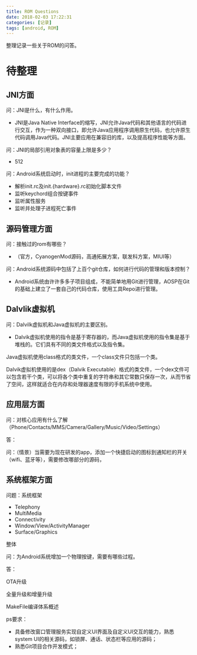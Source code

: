 ```yaml
---
title: ROM Questions
date: 2018-02-03 17:22:31
categories: [记录]
tags: [android, ROM]
---
```


整理记录一些关于ROM的问答。

<!-- more -->

# 待整理

## JNI方面

问：JNI是什么，有什么作用。
- JNI是Java Native Interface的缩写，JNI允许Java代码和其他语言的代码进行交互，作为一种双向接口，即允许Java应用程序调用原生代码，也允许原生代码调用Java代码。JNI主要应用在兼容旧的库，以及提高程序性能等方面。

问：JNI的局部引用对象表的容量上限是多少？
- 512

问：Android系统启动时，init进程的主要完成的功能？
- 解析init.rc及init.{hardware}.rc初始化脚本文件
- 监听keychord组合按键事件
- 监听属性服务
- 监听并处理子进程死亡事件


## 源码管理方面

问：接触过的rom有哪些？
- （官方，CyanogenMod源码，高通拓展方案，联发科方案，MIUI等）

问：Android系统源码中包括了上百个git仓库，如何进行代码的管理和版本控制？
- Android系统由许许多多子项目组成，不能简单地用Git进行管理，AOSP在Git的基础上建立了一套自己的代码仓库，使用工具Repo进行管理。

## Dalvlik虚拟机

问：Dalvilk虚拟机和Java虚拟机的主要区别。
- Dalvik虚拟机使用的指令是基于寄存器的，而Java虚拟机使用的指令集是基于堆栈的。它们具有不同的类文件格式以及指令集。

Java虚拟机使用class格式的类文件，一个class文件只包括一个类。

Dalvik虚拟机使用的是dex（Dalvik Executable）格式的类文件，一个dex文件可以包含若干个类，可以将各个类中重复的字符串和其它常数只保存一次，从而节省了空间，这样就适合在内存和处理器速度有限的手机系统中使用。


## 应用层方面

问：对核心应用有什么了解（Phone/Contacts/MMS/Camera/Gallery/Music/Video/Settings）

答：

问：（情景）当需要为现在研发的app，添加一个快捷启动的图标到通知栏的开关（wifi、蓝牙等），需要修改哪部分的源码，

## 系统框架方面

问题：系统框架

- Telephony
- MultiMedia
- Connectivity
- Window/View/ActivityManager
- Surface/Graphics

整体

问：为Android系统增加一个物理按键，需要有哪些过程。

答：

OTA升级

全量升级和增量升级

MakeFile编译体系概述

ps要求：

- 具备修改窗口管理服务实现自定义UI界面及自定义UI交互的能力，熟悉system UI的相关源码，如锁屏、通话、状态栏等应用的源码；
- 熟悉Git项目合作开发模式；
